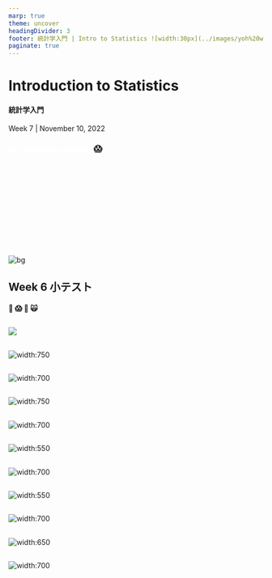```yaml
---
marp: true
theme: uncover
headingDivider: 3
footer: 統計学入門 | Intro to Statistics ![width:30px](../images/yoh%20with%20globe.png)
paginate: true
---
```



# Introduction to Statistics
#### 統計学入門

Week 7 | November 10, 2022

### <span style="color:white">My horrible weekend</span>😱

<br>
<br>
<br>
<br>
<br>
<br>
<br>
<br>
<br>
<br>

![bg](../images/driving.png)

## Week 6 小テスト
#### 😬 😱 🫦 🙀

##
![](../images/w7/w6%20quiz%20results.png)


##
![width:750](../images/w7/w6%20quiz%201a.png)
##
![width:700](../images/w7/w6%20quiz%201.png)

##
![width:750](../images/w7/w6%20quiz%202a.png)
##
![width:700](../images/w7/w6%20quiz%202.png)

##
![width:550](../images/w7/w6%20quiz%203a.png)
##
![width:700](../images/w7/w6%20quiz%203.png)

##
![width:550](../images/w7/w6%20quiz%204a.png)
##
![width:700](../images/w7/w6%20quiz%204.png)

##
![width:650](../images/w7/w6%20quiz%205a.png)
##
![width:700](../images/w7/w6%20quiz%205.png)


